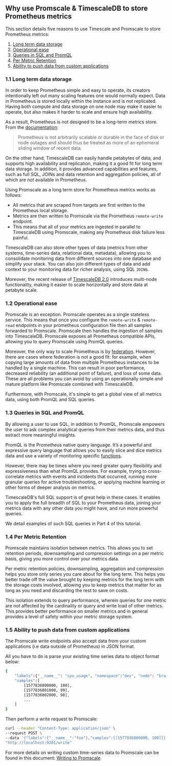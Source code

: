 ## Why use Promscale & TimescaleDB to store Prometheus metrics [](why-promscale)

This section details five reasons to use Timescale and Promscale to store Prometheus metrics:

1. [Long term data storage](#lts-data-storage)
2. [Operational ease](#operational-ease)
3. [Queries in SQL and PromQL](#querying-using-sql-promql)
4. [Per Metric Retention](#metric-retention)
5. [Ability to push data from custom applications](#push-custom-time-series-data)

### 1.1 Long term data storage [](lts-data-storage)

In order to keep Prometheus simple and easy to operate, its creators intentionally left out many scaling features one would normally expect. Data in Prometheus is stored locally within the instance and is not replicated. Having both compute and data storage on one node may make it easier to operate, but also makes it harder to scale and ensure high availability.

As a result, Prometheus is not designed to be a long-term metrics store. From the [documentation][prometheus-storage-docs]:

>Prometheus is not arbitrarily scalable or durable in the face of disk or node outages and should thus be treated as more of an ephemeral sliding window of recent data.

On the other hand, TimescaleDB can easily handle petabytes of data, and supports high availability and replication, making it a good fit for long term data storage. In addition, it provides advanced capabilities and features, such as full SQL, JOINs and data retention and aggregation policies, all of which are not available in Prometheus.

Using Promscale as a long term store for Prometheus metrics works as follows: 
* All metrics that are scraped from targets are first written to the Prometheus local storage. 
* Metrics are then written to Promscale via the Prometheus `remote-write` endpoint. 
* This means that all of your metrics are ingested in parallel to TimescaleDB using Promscale, making any Prometheus disk failure less painful.

TimescaleDB can also store other types of data (metrics from other systems, time-series data, relational data, metadata), allowing you to consolidate monitoring data from different sources into one database and simplify your stack. You can also join different types of data and add context to your monitoring data for richer analysis, using SQL `JOIN`s.

Moreover, the recent release of [TimescaleDB 2.0][multinode-blog] introduces multi-node functionality, making it easier to scale horizontally and store data at petabyte scale.

### 1.2 Operational ease [](operational-ease)


Promscale is an exception. Promscale operates as a single stateless service. This means that once you configure the `remote-write` & `remote-read` endpoints in your prometheus configuration file then all samples  forwarded to Promscale. Promscale then handles the ingestion of samples into TimescaleDB. Promscale exposes all Prometheus compatible APIs, allowing you to query Promscale using PromQL queries. 

Moreover, the only way to scale Prometheus is by [federation][prometheus-federation]. However, there are cases where federation is not a good fit: for example, when copying large amounts of data from multiple Prometheus instances to be handled by a single machine. This can result in poor performance, decreased reliability (an additional point of failure), and loss of some data. These are all problems you can avoid by using an operationally simple and mature platform like Promscale combined with TimescaleDB.

Furthermore, with Promscale, it's simple to get a global view of all metrics data, using both PromQL and SQL queries.



### 1.3 Queries in SQL and PromQL [](querying-using-sql-promql)

By allowing a user to use SQL, in addition to PromQL, Promscale empowers the user to ask complex analytical queries from their metrics data, and thus extract more meaningful insights.

PromQL is the Prometheus native query language. It’s a powerful and expressive query language that allows you to easily slice and dice metrics data and use a variety of monitoring specific [functions][promql-functions].

However, there may be times where you need greater query flexibility and expressiveness than what PromQL provides. For example, trying to cross-correlate metrics with events and incidents that occurred, running more granular queries for active troubleshooting, or applying machine learning or other forms of deeper analysis on metrics.

TimescaleDB's full SQL support is of great help in these cases. It enables you to apply the full breadth of SQL to your Prometheus data, joining your metrics data with any other data you might have, and run more powerful queries.

We detail examples of such SQL queries in Part 4 of this tutorial. 

### 1.4 Per Metric Retention [](metric-retention)

Promscale maintains isolation between metrics. This allows you to set retention periods, downsampling and compression settings on a per metric basis, giving you more control over your metrics data. 

Per metric retention policies, downsampling, aggregation and compression helps you store only series you care about for the long term. This helps you better trade off the value brought by keeping metrics for the long term with the storage costs involved, allowing you to keep metrics that matter for as long as you need and discarding the rest to save on costs.

This isolation extends to query performance, wherein queries for one metric are not affected by the cardinality or query and write load of other metrics. This provides better performance on smaller metrics and in general provides a level of safety within your metric storage system.

### 1.5 Ability to push data from custom applications [](push-custom-time-series-data)

The Promscale write endpoints also accept data from your custom applications (i.e data outside of Prometheus) in JSON format. 

All you have to do is parse your existing time series data to object format below:

```bash
{
    "labels":{"__name__": "cpu_usage", "namespace":"dev", "node": "brain"},
    "samples":[
        [1577836800000, 100],
        [1577836801000, 99],
        [1577836802000, 98],
        ...
    ]
}
```

Then perform a write request to Promscale:

```bash
curl --header "Content-Type: application/json" \
--request POST \
--data '{"labels":{"__name__":"foo"},"samples":[[1577836800000, 100]]}' \
"http://localhost:9201/write"
```

For more details on writing custom time-series data to Promscale can be found in this document: [Writing to Promscale][writing-to-promscale]



[prometheus-storage-docs]: https://prometheus.io/docs/prometheus/latest/storage/
[prometheus-federation]: https://prometheus.io/docs/prometheus/latest/federation/
[promql-functions]: https://prometheus.io/docs/prometheus/latest/querying/functions/
[multinode-blog]:https://blog.timescale.com/blog/timescaledb-2-0-a-multi-node-petabyte-scale-completely-free-relational-database-for-time-series/
[writing-to-promscale]:https://github.com/timescale/promscale/blob/master/docs/writing_to_promscale.md